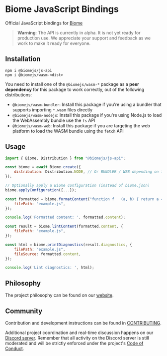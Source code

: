 # Biome JavaScript Bindings

Official JavaScript bindings for [Biome](https://biomejs.dev/)

> **Warning**:
> The API is currently in alpha. It is not yet ready for production use. We appreciate your support and feedback as we work to make it ready for everyone.

## Installation

```shell
npm i @biomejs/js-api
npm i @biomejs/wasm-<dist>
```

You need to install one of the `@biomejs/wasm-*` package as a **peer dependency** for this package to work correctly, out of the following distributions:
- `@biomejs/wasm-bundler`: Install this package if you're using a bundler that supports importing `*.wasm` files directly
- `@biomejs/wasm-nodejs`: Install this package if you're using Node.js to load the WebAssembly bundle use the `fs` API
- `@biomejs/wasm-web`: Install this package if you are targeting the web platform to load the WASM bundle using the `fetch` API

## Usage

```js
import { Biome, Distribution } from "@biomejs/js-api";

const biome = await Biome.create({
	distribution: Distribution.NODE, // Or BUNDLER / WEB depending on the distribution package you've installed
});

// Optionally apply a Biome configuration (instead of biome.json)
biome.applyConfiguration({...});

const formatted = biome.formatContent("function f   (a, b) { return a == b; }", {
	filePath: "example.js",
});

console.log('Formatted content: ', formatted.content);

const result = biome.lintContent(formatted.content, {
	filePath: "example.js",
});

const html = biome.printDiagnostics(result.diagnostics, {
	filePath: "example.js",
	fileSource: formatted.content,
});

console.log('Lint diagnostics: ', html);
```

## Philosophy

The project philosophy can be found on our [website](https://biomejs.dev/internals/philosophy/).

## Community

Contribution and development instructions can be found in [CONTRIBUTING](../../CONTRIBUTING.md).

Additional project coordination and real-time discussion happens on our [Discord server](https://biomejs.dev/chat). Remember that all activity on the Discord server is still moderated and will be strictly enforced under the project's [Code of Conduct](../../CODE_OF_CONDUCT.md).
